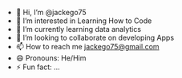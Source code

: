 - 👋 Hi, I’m @jackego75
- 👀 I’m interested in Learning How to Code
- 🌱 I’m currently learning data analytics
- 💞️ I’m looking to collaborate on developing Apps
- 📫 How to reach me jackego75@gmail.com
- 😄 Pronouns: He/Him
- ⚡ Fun fact: ...

<!---
jackego75/jackego75 is a ✨ special ✨ repository because its `README.md` (this file) appears on your GitHub profile.
You can click the Preview link to take a look at your changes.
--->
